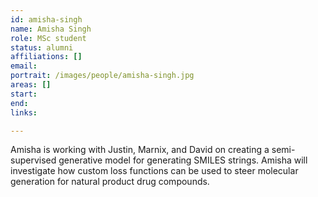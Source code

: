 ```yaml
---
id: amisha-singh
name: Amisha Singh
role: MSc student
status: alumni
affiliations: []
email:
portrait: /images/people/amisha-singh.jpg
areas: []
start:
end:
links:

---
```


Amisha is working with Justin, Marnix, and David on creating a semi-supervised generative model for generating SMILES strings. Amisha will investigate how custom loss functions can be used to steer molecular generation for natural product drug compounds.